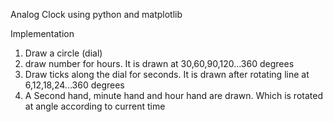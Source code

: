 Analog Clock using python and matplotlib

Implementation

1. Draw a circle (dial)
2. draw number for hours. It is drawn at 30,60,90,120...360 degrees
3. Draw ticks along the dial for seconds. It is drawn after rotating line at 6,12,18,24...360 degrees
4. A Second hand, minute hand and hour hand are drawn. Which is rotated at angle according to current time
